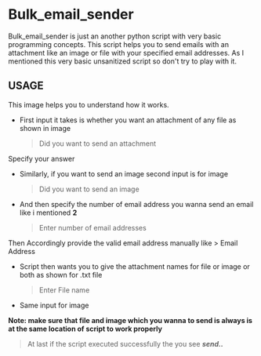 # Bulk_email_sender
Bulk_email_sender is just an another python script with very basic programming concepts. This script helps you to send emails with an attachment like an image or file with your specified email addresses.
As I mentioned this very basic unsanitized script so don't try to play with it.

## USAGE
This image helps you to understand how it works.


- First input it takes is whether you want an attachment of any file as shown in image
    > Did you want to send an attachment
    
Specify your answer 
- Similarly, if you want to send an image second input is for image
    > Did you want to send an image
    
- And then specify the number of email address you wanna send an email like i mentioned **2**
    > Enter number of email addresses
    
Then Accordingly provide the valid email address manually like
    > Email Address

- Script then wants you to give the attachment names for file or image or both as shown for .txt file
    > Enter File name
    
- Same input for image 

**Note: make sure that file and image which you wanna to send is always is at the same location of script to work properly**

> At last if the script executed successfully the you see ***send..***
